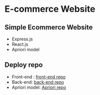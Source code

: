 # E-commerce Website


## Simple Ecommerce Website

- Express.js
- React.js
- Apriori model

## Deploy repo

- Front-end : [front-end repo](https://github.com/hnc203204/ecommerce-frontend)
- Back-end: [back-end repo](https://github.com/hnc203204/ecommerce-backend)
- Apriori model: [Apriori repo](https://github.com/hnc203204/recommend_model)
